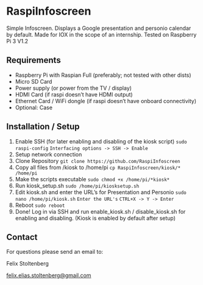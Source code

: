 # RaspiInfoscreen
Simple Infoscreen. Displays a Google presentation and personio calendar by default.
Made for IOX in the scope of an internship.
Tested on Raspberry Pi 3 V1.2
## Requirements
* Raspberry Pi with Raspian Full (preferably; not tested with other dists)
* Micro SD Card
* Power supply (or power from the TV / display)
* HDMI Card (if raspi doesn’t have HDMI output)
* Ethernet Card / WiFi dongle (if raspi doesn’t have onboard connectivity)
* Optional: Case
## Installation / Setup
1. Enable SSH (for later enabling and disabling of  the kiosk script)
`sudo raspi-config`
`Interfacing options -> SSH -> Enable`
2. Setup network connection
3. Clone Repository
`git clone https://github.com/RaspiInfoscreen`
5. Copy all files from /kiosk to /home/pi
`cp RaspiInfoscreen/kiosk/* /home/pi`
6. Make the scripts executable
`sudo chmod +x /home/pi/*kiosk*`
6. Run kiosk_setup.sh
`sudo /home/pi/kiosksetup.sh`
7. Edit kiosk.sh and enter the URL’s for Presentation and Personio
`sudo nano /home/pi/kiosk.sh`
`Enter the URL's`
`CTRL+X -> Y -> Enter`
8. Reboot
`sudo reboot`
9. Done!
Log in via SSH and run enable_kiosk.sh / disable_kiosk.sh for enabling and disabling. (Kiosk is enabled by default after setup)

## Contact
For questions please send an email to:

Felix Stoltenberg

felix.elias.stoltenberg@gmail.com
